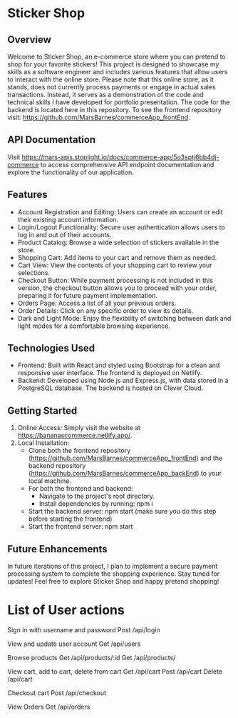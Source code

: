 # Sticker Shop

## Overview 
Welcome to Sticker Shop, an e-commerce store where you can pretend to shop for your favorite stickers! This project is designed to showcase my skills as a software engineer and includes various features that allow users to interact with the online store. Please note that this online store, as it stands, does not currently process payments or engage in actual sales transactions. Instead, it serves as a demonstration of the code and technical skills I have developed for portfolio presentation. The code for the backend is located here in this repository. To see the frontend repository visit: https://github.com/MarsBarnes/commerceApp_frontEnd.

## API Documentation
Visit https://mars-apis.stoplight.io/docs/commerce-app/5o3sptj6bb4dj-commerce to access comprehensive API endpoint documentation and explore the functionality of our application.

## Features
- Account Registration and Editing: Users can create an account or edit their existing account information.
- Login/Logout Functionality: Secure user authentication allows users to log in and out of their accounts.
- Product Catalog: Browse a wide selection of stickers available in the store.
- Shopping Cart: Add items to your cart and remove them as needed.
- Cart View: View the contents of your shopping cart to review your selections.
- Checkout Button: While payment processing is not included in this version, the checkout button allows you to proceed with your order, preparing it for future payment implementation.
- Orders Page: Access a list of all your previous orders.
- Order Details: Click on any specific order to view its details.
- Dark and Light Mode: Enjoy the flexibility of switching between dark and light modes for a comfortable browsing experience.

## Technologies Used
- Frontend: Built with React and styled using Bootstrap for a clean and responsive user interface. The frontend is deployed on Netlify.
- Backend: Developed using Node.js and Express.js, with data stored in a PostgreSQL database. The backend is hosted on Clever Cloud.

## Getting Started
1. Online Access: Simply visit the website at https://bananascommerce.netlify.app/.
2. Local Installation:
    - Clone both the frontend repository (https://github.com/MarsBarnes/commerceApp_frontEnd) and the backend repository (https://github.com/MarsBarnes/commerceApp_backEnd) to your local machine.
    - For both the frontend and backend:
        - Navigate to the project's root directory.
        - Install dependencies by running: npm i
    - Start the backend server: npm start (make sure you do this step before starting the frontend)
    - Start the frontend server: npm start

## Future Enhancements
In future iterations of this project, I plan to implement a secure payment processing system to complete the shopping experience. Stay tuned for updates! Feel free to explore Sticker Shop and happy pretend shopping! 




# List of User actions
<!-- Sign up with username and password. 
    Post /api/register
        INSERT INTO carts a cart uuid for the newly made user uuid. (1 to 1 relationship between cart and user.) -->

Sign in with username and password
    Post /api/login

View and update user account
    Get /api/users

Browse products
    Get /api/products/:id
    Get /api/products/

View cart, add to cart, delete from cart
    Get /api/cart
    Post /api/cart
    Delete /api/cart
    
Checkout cart
    Post /api/checkout

View Orders
    Get /api/orders


